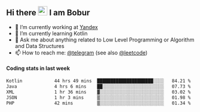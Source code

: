 ## Hi there <img src="https://media.giphy.com/media/hvRJCLFzcasrR4ia7z/giphy.gif" width="25px" height="25px"> I am Bobur

- 💼 I’m currently working at [Yandex](https://yandex.ru/)
- 🌱 I’m currently learning Kotlin
- 💬 Ask me about anything related to Low Level Programming or Algorithm and Data Structures
- 📫 How to reach me: [@telegram](https://t.me/octoant) (see also [@leetcode](https://leetcode.com/octoant/))    

#### Coding stats in last week

<!--START_SECTION:waka-->

```txt
Kotlin            44 hrs 49 mins  █████████████████████░░░░   84.21 %
Java              4 hrs 6 mins    ██░░░░░░░░░░░░░░░░░░░░░░░   07.73 %
XML               1 hr 36 mins    ▓░░░░░░░░░░░░░░░░░░░░░░░░   03.02 %
JSON              1 hr 3 mins     ▒░░░░░░░░░░░░░░░░░░░░░░░░   01.98 %
PHP               42 mins         ▒░░░░░░░░░░░░░░░░░░░░░░░░   01.34 %
```

<!--END_SECTION:waka-->
